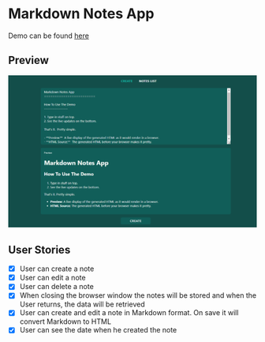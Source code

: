 # Markdown Notes App

Demo can be found [here](https://jamoliddinsaidov.github.io/practice-projects/1-beginner/09_markdown_notes_app/index.html)

## Preview

![Input Example](./images/demo-1.png 'Preview')

## User Stories

- [x] User can create a note
- [x] User can edit a note
- [x] User can delete a note
- [x] When closing the browser window the notes will be stored and when the User returns, the data will be retrieved
- [x] User can create and edit a note in Markdown format. On save it will convert Markdown to HTML
- [x] User can see the date when he created the note

